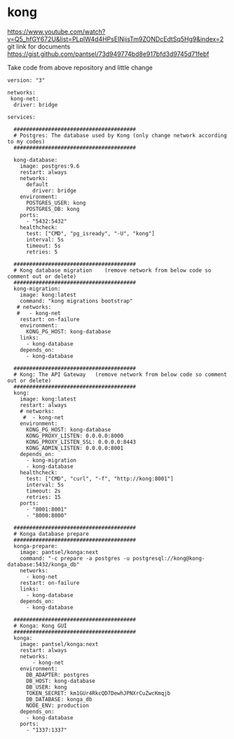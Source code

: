 # kong

https://www.youtube.com/watch?v=Q5_hfGY672U&list=PLplW4d4HPsEINijsTm9ZONDcEdtSq5Hg9&index=2
git link for documents
https://gist.github.com/pantsel/73d949774bd8e917bfd3d9745d71febf

Take code from above repository and little change

    version: "3"
    
    networks:
     kong-net:
      driver: bridge
    
    services:
    
      #######################################
      # Postgres: The database used by Kong (only change network according to my codes)
      #######################################
      
      kong-database:
        image: postgres:9.6
        restart: always
        networks:
          default
            driver: bridge
        environment:
          POSTGRES_USER: kong
          POSTGRES_DB: kong
        ports:
          - "5432:5432"
        healthcheck:
          test: ["CMD", "pg_isready", "-U", "kong"]
          interval: 5s
          timeout: 5s
          retries: 5
    
      #######################################
      # Kong database migration    (remove network from below code so comment out or delete)
      #######################################
      kong-migration:
        image: kong:latest
        command: "kong migrations bootstrap"
       # networks:
       #   - kong-net
        restart: on-failure
        environment:
          KONG_PG_HOST: kong-database
        links:
          - kong-database
        depends_on:
          - kong-database
    
      #######################################
      # Kong: The API Gateway   (remove network from below code so comment out or delete)
      #######################################
      kong:
        image: kong:latest
        restart: always
        # networks:
         #  - kong-net
        environment:
          KONG_PG_HOST: kong-database
          KONG_PROXY_LISTEN: 0.0.0.0:8000
          KONG_PROXY_LISTEN_SSL: 0.0.0.0:8443
          KONG_ADMIN_LISTEN: 0.0.0.0:8001
        depends_on:
          - kong-migration
          - kong-database
        healthcheck:
          test: ["CMD", "curl", "-f", "http://kong:8001"]
          interval: 5s
          timeout: 2s
          retries: 15
        ports:
          - "8001:8001"
          - "8000:8000"
    
      #######################################
      # Konga database prepare
      #######################################
      konga-prepare:
        image: pantsel/konga:next
        command: "-c prepare -a postgres -u postgresql://kong@kong-database:5432/konga_db"
        networks:
          - kong-net
        restart: on-failure
        links:
          - kong-database
        depends_on:
          - kong-database
    
      #######################################
      # Konga: Kong GUI
      #######################################
      konga:
        image: pantsel/konga:next
        restart: always
        networks:
            - kong-net
        environment:
          DB_ADAPTER: postgres
          DB_HOST: kong-database
          DB_USER: kong
          TOKEN_SECRET: km1GUr4RkcQD7DewhJPNXrCuZwcKmqjb
          DB_DATABASE: konga_db
          NODE_ENV: production
        depends_on:
          - kong-database
        ports:
          - "1337:1337"
